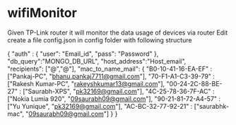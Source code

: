 # wifiMonitor
Given TP-Link router it will monitor the data usage of devices via router
Edit create a file config.json in config folder with following structure

{
	"auth" : {
        "user": "Email_id",
        "pass": "Password"
    },
    "db_query":"MONGO_DB_URL",
    "host_address":"Host_email",    
    "recipients": ["@","@"],
    "mac_to_name_mail": {
    	"B0-10-41-16-EA-EF" : ["Pankaj-PC", "bhanu.pankaj7711@gmail.com"],
    	"70-F1-A1-C3-39-79" : ["Rakesh Kumar-PC", "rakeyshkumar13@gmail.com"],
    	"00-24-2C-88-BE-27" : ["Saurabh-XPS", "pk32169@gmail.com"],
    	"4C-25-78-36-7F-AC" : ["Nokia Lumia 920", "09saurabh09@gmail.com"],
    	"90-21-81-72-A4-57" : ["Yu Yunique", "pk32169@gmail.com"],
    	"AC-BC-32-77-92-21" : ["saurabhk-mac", "09saurabh09@gmail.com"]
    }
}
